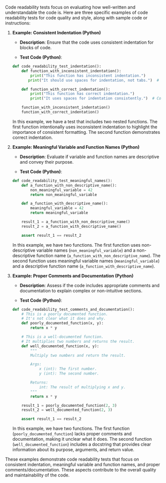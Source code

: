 Code readability tests focus on evaluating how well-written and understandable the code is. Here are three specific examples of code readability tests for code quality and style, along with sample code or instructions:

1. **Example: Consistent Indentation (Python)**

   - **Description**: Ensure that the code uses consistent indentation for blocks of code.

   - **Test Code (Python)**:

   ```python
   def code_readability_test_indentation():
       def function_with_inconsistent_indentation():
           print("This function has inconsistent indentation.")
          print("It should use spaces for indentation, not tabs.")  # Incorrect indentation

       def function_with_correct_indentation():
           print("This function has correct indentation.")
           print("It uses spaces for indentation consistently.")  # Correct indentation

       function_with_inconsistent_indentation()
       function_with_correct_indentation()
   ```

   In this example, we have a test that includes two nested functions. The first function intentionally uses inconsistent indentation to highlight the importance of consistent formatting. The second function demonstrates correct indentation.

2. **Example: Meaningful Variable and Function Names (Python)**

   - **Description**: Evaluate if variable and function names are descriptive and convey their purpose.

   - **Test Code (Python)**:

   ```python
   def code_readability_test_meaningful_names():
       def a_function_with_non_descriptive_name():
           non_meaningful_variable = 42
           return non_meaningful_variable

       def a_function_with_descriptive_name():
           meaningful_variable = 42
           return meaningful_variable

       result_1 = a_function_with_non_descriptive_name()
       result_2 = a_function_with_descriptive_name()

       assert result_1 == result_2
   ```

   In this example, we have two functions. The first function uses non-descriptive variable names (`non_meaningful_variable`) and a non-descriptive function name (`a_function_with_non_descriptive_name`). The second function uses meaningful variable names (`meaningful_variable`) and a descriptive function name (`a_function_with_descriptive_name`).

3. **Example: Proper Comments and Documentation (Python)**

   - **Description**: Assess if the code includes appropriate comments and documentation to explain complex or non-intuitive sections.

   - **Test Code (Python)**:

   ```python
   def code_readability_test_comments_and_documentation():
       # This is a poorly documented function.
       # It's not clear what it does and why.
       def poorly_documented_function(x, y):
           return x * y

       # This is a well-documented function.
       # It multiplies two numbers and returns the result.
       def well_documented_function(x, y):
           """
           Multiply two numbers and return the result.

           Args:
               x (int): The first number.
               y (int): The second number.

           Returns:
               int: The result of multiplying x and y.
           """
           return x * y

       result_1 = poorly_documented_function(2, 3)
       result_2 = well_documented_function(2, 3)

       assert result_1 == result_2
   ```

   In this example, we have two functions. The first function (`poorly_documented_function`) lacks proper comments and documentation, making it unclear what it does. The second function (`well_documented_function`) includes a docstring that provides clear information about its purpose, arguments, and return value.

These examples demonstrate code readability tests that focus on consistent indentation, meaningful variable and function names, and proper comments/documentation. These aspects contribute to the overall quality and maintainability of the code.
